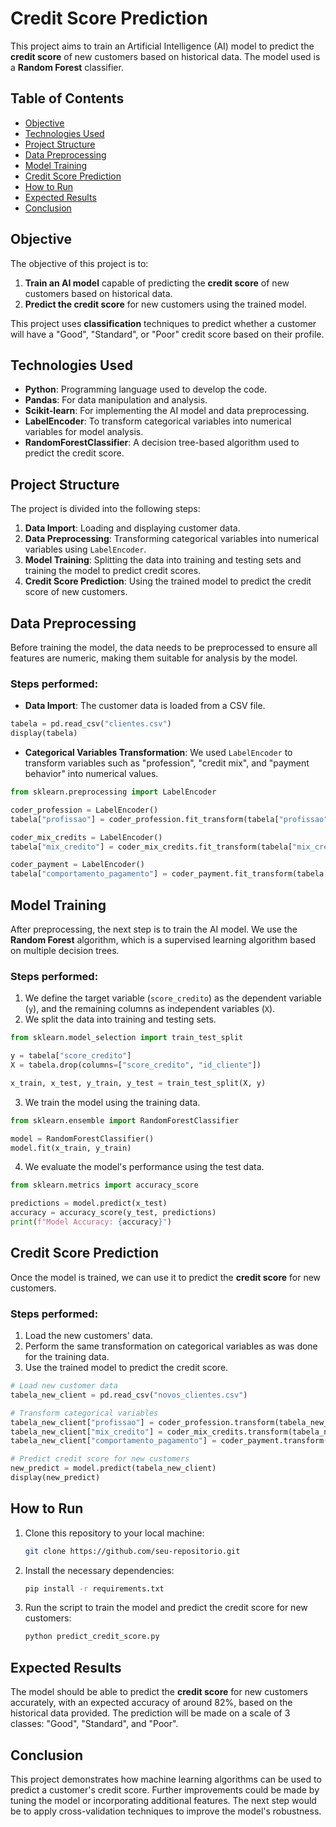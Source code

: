 
# Credit Score Prediction

This project aims to train an Artificial Intelligence (AI) model to predict the **credit score** of new customers based on historical data. The model used is a **Random Forest** classifier.

## Table of Contents

- [Objective](#objective)
- [Technologies Used](#technologies-used)
- [Project Structure](#project-structure)
- [Data Preprocessing](#data-preprocessing)
- [Model Training](#model-training)
- [Credit Score Prediction](#credit-score-prediction)
- [How to Run](#how-to-run)
- [Expected Results](#expected-results)
- [Conclusion](#conclusion)

## Objective

The objective of this project is to:
1. **Train an AI model** capable of predicting the **credit score** of new customers based on historical data.
2. **Predict the credit score** for new customers using the trained model.

This project uses **classification** techniques to predict whether a customer will have a "Good", "Standard", or "Poor" credit score based on their profile.

## Technologies Used

- **Python**: Programming language used to develop the code.
- **Pandas**: For data manipulation and analysis.
- **Scikit-learn**: For implementing the AI model and data preprocessing.
- **LabelEncoder**: To transform categorical variables into numerical variables for model analysis.
- **RandomForestClassifier**: A decision tree-based algorithm used to predict the credit score.

## Project Structure

The project is divided into the following steps:

1. **Data Import**: Loading and displaying customer data.
2. **Data Preprocessing**: Transforming categorical variables into numerical variables using `LabelEncoder`.
3. **Model Training**: Splitting the data into training and testing sets and training the model to predict credit scores.
4. **Credit Score Prediction**: Using the trained model to predict the credit score of new customers.

## Data Preprocessing

Before training the model, the data needs to be preprocessed to ensure all features are numeric, making them suitable for analysis by the model.

### Steps performed:
- **Data Import**: The customer data is loaded from a CSV file.
  
```python
tabela = pd.read_csv("clientes.csv")
display(tabela)
```

- **Categorical Variables Transformation**: We used `LabelEncoder` to transform variables such as "profession", "credit mix", and "payment behavior" into numerical values.

```python
from sklearn.preprocessing import LabelEncoder

coder_profession = LabelEncoder()
tabela["profissao"] = coder_profession.fit_transform(tabela["profissao"])

coder_mix_credits = LabelEncoder()
tabela["mix_credito"] = coder_mix_credits.fit_transform(tabela["mix_credito"])

coder_payment = LabelEncoder()
tabela["comportamento_pagamento"] = coder_payment.fit_transform(tabela["comportamento_pagamento"])
```

## Model Training

After preprocessing, the next step is to train the AI model. We use the **Random Forest** algorithm, which is a supervised learning algorithm based on multiple decision trees.

### Steps performed:
1. We define the target variable (`score_credito`) as the dependent variable (`y`), and the remaining columns as independent variables (`X`).
2. We split the data into training and testing sets.

```python
from sklearn.model_selection import train_test_split

y = tabela["score_credito"]
X = tabela.drop(columns=["score_credito", "id_cliente"])

x_train, x_test, y_train, y_test = train_test_split(X, y)
```

3. We train the model using the training data.

```python
from sklearn.ensemble import RandomForestClassifier

model = RandomForestClassifier()
model.fit(x_train, y_train)
```

4. We evaluate the model's performance using the test data.

```python
from sklearn.metrics import accuracy_score

predictions = model.predict(x_test)
accuracy = accuracy_score(y_test, predictions)
print(f"Model Accuracy: {accuracy}")
```

## Credit Score Prediction

Once the model is trained, we can use it to predict the **credit score** for new customers.

### Steps performed:
1. Load the new customers' data.
2. Perform the same transformation on categorical variables as was done for the training data.
3. Use the trained model to predict the credit score.

```python
# Load new customer data
tabela_new_client = pd.read_csv("novos_clientes.csv")

# Transform categorical variables
tabela_new_client["profissao"] = coder_profession.transform(tabela_new_client["profissao"])
tabela_new_client["mix_credito"] = coder_mix_credits.transform(tabela_new_client["mix_credito"])
tabela_new_client["comportamento_pagamento"] = coder_payment.transform(tabela_new_client["comportamento_pagamento"])

# Predict credit score for new customers
new_predict = model.predict(tabela_new_client)
display(new_predict)
```

## How to Run

1. Clone this repository to your local machine:
    ```bash
    git clone https://github.com/seu-repositorio.git
    ```

2. Install the necessary dependencies:
    ```bash
    pip install -r requirements.txt
    ```

3. Run the script to train the model and predict the credit score for new customers:
    ```bash
    python predict_credit_score.py
    ```

## Expected Results

The model should be able to predict the **credit score** for new customers accurately, with an expected accuracy of around 82%, based on the historical data provided. The prediction will be made on a scale of 3 classes: "Good", "Standard", and "Poor".

## Conclusion

This project demonstrates how machine learning algorithms can be used to predict a customer's credit score. Further improvements could be made by tuning the model or incorporating additional features. The next step would be to apply cross-validation techniques to improve the model's robustness.

